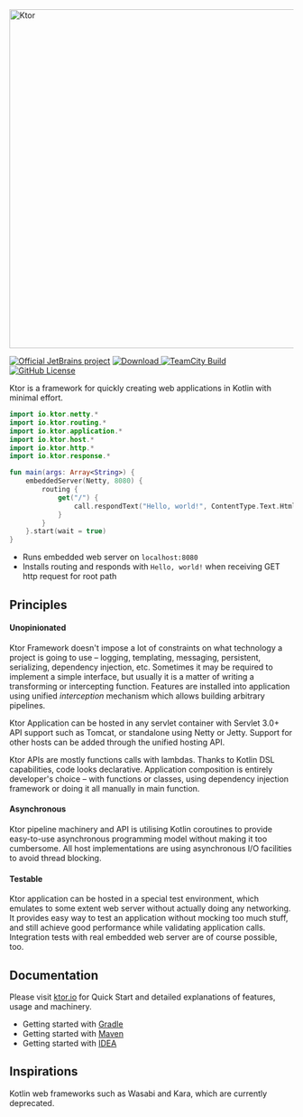 <img src="http://ktor.io/images/docs/ktor.png" alt="Ktor" width="600" style="max-width:100%;">

[![Official JetBrains project](http://jb.gg/badges/official.svg)](https://confluence.jetbrains.com/display/ALL/JetBrains+on+GitHub)
[![Download](https://api.bintray.com/packages/kotlin/ktor/ktor/images/download.svg) ](https://bintray.com/kotlin/ktor/ktor/_latestVersion)
[![TeamCity Build](https://img.shields.io/teamcity/http/teamcity.jetbrains.com/s/KotlinTools_Ktor_BuildGradle.svg)](https://teamcity.jetbrains.com/viewType.html?buildTypeId=KotlinTools_Ktor_BuildGradle&branch_KotlinTools_Ktor=%3Cdefault%3E&tab=buildTypeStatusDiv)
[![GitHub License](https://img.shields.io/badge/license-Apache%20License%202.0-blue.svg?style=flat)](http://www.apache.org/licenses/LICENSE-2.0)

Ktor is a framework for quickly creating web applications in Kotlin with minimal effort.

```kotlin
import io.ktor.netty.*
import io.ktor.routing.*
import io.ktor.application.*
import io.ktor.host.*
import io.ktor.http.*
import io.ktor.response.*

fun main(args: Array<String>) {
    embeddedServer(Netty, 8080) {
        routing {
            get("/") {
                call.respondText("Hello, world!", ContentType.Text.Html)
            }
        }
    }.start(wait = true)
}
```

* Runs embedded web server on `localhost:8080`
* Installs routing and responds with `Hello, world!` when receiving GET http request for root path

## Principles

#### Unopinionated

Ktor Framework doesn't impose a lot of constraints on what technology a project is going to use – logging, 
templating, messaging, persistent, serializing, dependency injection, etc. 
Sometimes it may be required to implement a simple interface, but usually it is a matter of writing a 
transforming or intercepting function. Features are installed into application using unified *interception* mechanism
which allows building arbitrary pipelines. 

Ktor Application can be hosted in any servlet container with Servlet 3.0+ API support such as Tomcat, or 
standalone using Netty or Jetty. Support for other hosts can be added through the unified hosting API.

Ktor APIs are mostly functions calls with lambdas. Thanks to Kotlin DSL capabilities, code looks declarative. 
Application composition is entirely developer's choice – with functions or classes, using dependency injection 
framework or doing it all manually in main function. 

#### Asynchronous

Ktor pipeline machinery and API is utilising Kotlin coroutines to provide easy-to-use asynchronous 
programming model without making it too cumbersome. All host implementations are using asynchronous I/O facilities
to avoid thread blocking. 

#### Testable

Ktor application can be hosted in a special test environment, which emulates to some 
extent web server without actually doing any networking. It provides easy way to test an application without mocking 
too much stuff, and still achieve good performance while validating application calls. Integration tests with real 
embedded web server are of course possible, too.

## Documentation

Please visit [ktor.io](http://ktor.io) for Quick Start and detailed explanations of features, usage and machinery.

* Getting started with [Gradle](http://ktor.io/quickstart/gradle.html) 
* Getting started with [Maven](http://ktor.io/quickstart/maven.html) 
* Getting started with [IDEA](http://ktor.io/quickstart/intellij-idea.html) 

## Inspirations

Kotlin web frameworks such as Wasabi and Kara, which are currently deprecated. 

